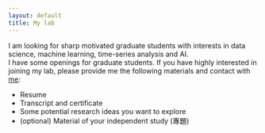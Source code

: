 ```yaml
---
layout: default
title: My lab
---
```


I am looking for sharp motivated graduate students with interests in data science, machine learning, time-series analysis and AI.
<br/>
I have some openings for graduate students. If you have highly interested in joining my lab, please provide me the following materials and contact with [me](mailto:mdic.deep@gmail.com):

* Resume
* Transcript and certificate
* Some potential research ideas you want to explore
* (optional) Material of your independent study (專題)
